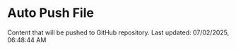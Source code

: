# Auto Push File

Content that will be pushed to GitHub repository.
Last updated: 07/02/2025, 06:48:44 AM